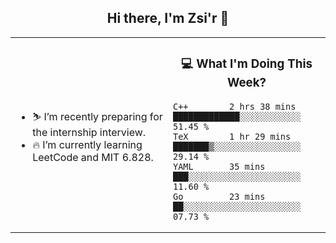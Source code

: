 <h2 align="center"> Hi there, I'm Zsi'r 👋 </h2>

<table>
    <tr>
        <td valign="center" width="50%">
            <ul>
                <li> ⛷️ I’m recently preparing for the internship interview.</li>
                <li> 🔥 I’m currently learning LeetCode and MIT 6.828.</li>
            </ul>
        </td>
       <td valign="top" width="50%">

<h3 align="center"> 💻 What I'm Doing This Week? </h3>

<!--START_SECTION:waka-->
```text
C++        2 hrs 38 mins   █████████████░░░░░░░░░░░░   51.45 % 
TeX        1 hr 29 mins    ███████▒░░░░░░░░░░░░░░░░░   29.14 % 
YAML       35 mins         ███░░░░░░░░░░░░░░░░░░░░░░   11.60 % 
Go         23 mins         ██░░░░░░░░░░░░░░░░░░░░░░░   07.73 % 
```
<!--END_SECTION:waka-->
</td></tr>
</table>

